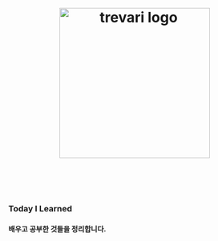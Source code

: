 <h1 align="center">
  <br/>
  <img width="300" alt="trevari logo" src="https://user-images.githubusercontent.com/42798132/156313235-d68b21f0-39e3-4f8e-ae86-6c25cb7bea02.png">
  <br/>

  <br/>
  <br/>
</h1>

### Today I Learned
#### 배우고 공부한 것들을 정리합니다.

